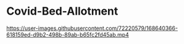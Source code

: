 # Covid-Bed-Allotment
https://user-images.githubusercontent.com/72220579/168640366-618159ed-d9b2-498b-89ab-b65fc2fd45ab.mp4
